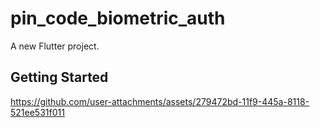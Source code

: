# pin_code_biometric_auth

A new Flutter project.

## Getting Started

https://github.com/user-attachments/assets/279472bd-11f9-445a-8118-521ee531f011
